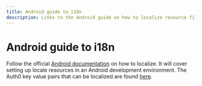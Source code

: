 ```yaml
---
title: Android guide to i18n
description: Links to the Android guide on how to localize resource files.
---
```

# Android guide to i18n

Follow the official [Android documentation](http://developer.android.com/guide/topics/resources/localization.html) on how to localize. It will cover setting up locale resources in an Android development environment. The Auth0 key value pairs that can be localized are found [here](https://github.com/auth0/Auth0.Android/blob/master/auth0/src/main/res/values/strings.xml).
